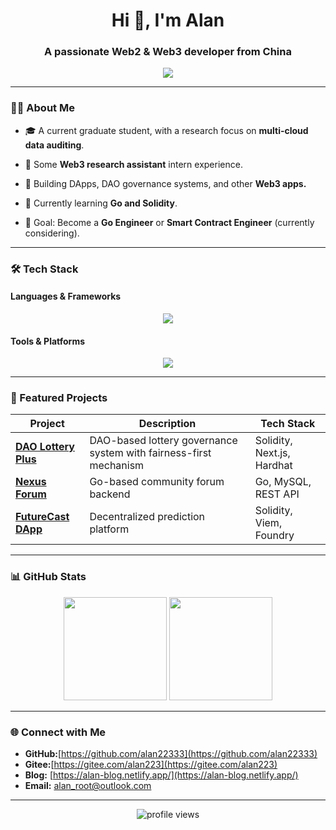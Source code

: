 <!-- 个人主页 README -->

<h1 align="center">Hi 👋, I'm Alan</h1>
<h3 align="center">A passionate Web2 & Web3 developer from China</h3>

<p align="center">
  <img src="https://readme-typing-svg.herokuapp.com?size=20&color=00F7FF&center=true&vCenter=true&width=900&lines=Blockchain+%26+Web+Developer;Studying+cryptography+%26+blockchain+for+master's+degree;Learning+Golang+%26+Solidity" />
</p>

---

### 🧑‍💻 About Me
- 🎓 A current graduate student, with a research focus on **multi-cloud data auditing**.

- 💼 Some **Web3 research assistant** intern experience.

- 🚀 Building DApps, DAO governance systems, and other **Web3 apps.**

- 🌱 Currently learning **Go and Solidity**.

- 🎯 Goal: Become a **Go Engineer** or **Smart Contract Engineer** (currently considering).




---

### 🛠 Tech Stack
#### **Languages & Frameworks**
<p align="center">
  <img src="https://skillicons.dev/icons?i=solidity,go,js,java,html,react,nextjs,vue,tailwind" />
</p>

#### **Tools & Platforms**
<p align="center">
  <img src="https://skillicons.dev/icons?i=ipfs,redis,docker,git,github,mysql" />
</p>

---

### 📌 Featured Projects
| Project | Description | Tech Stack |
|---------|-------------|------------|
| [**DAO Lottery Plus**](https://github.com/alanroot/dao-lottery-plus) | DAO-based lottery governance system with fairness-first mechanism | Solidity, Next.js, Hardhat |
| [**Nexus Forum**](https://github.com/alanroot/nexus-forum) | Go-based community forum backend | Go, MySQL, REST API |
| [**FutureCast DApp**](https://github.com/alanroot/prediction-market) | Decentralized prediction platform | Solidity, Viem, Foundry |

---

### 📊 GitHub Stats
<p align="center">
  <img src="https://github-readme-stats.vercel.app/api?username=alan22333&show_icons=true&theme=radical" height="165"/>
  <img src="https://github-readme-stats.vercel.app/api/top-langs/?username=alan22333&layout=compact&theme=radical" height="165"/>
</p>

---

### 🌐 Connect with Me

*   **GitHub:**[https://github.com/alan22333](https://github.com/alan22333)
*   **Gitee:**[https://gitee.com/alan223](https://gitee.com/alan223)
*   **Blog:** [https://alan-blog.netlify.app/](https://alan-blog.netlify.app/)
*   **Email:** [alan_root@outlook.com](mailto:alan_root@outlook.com)
---

<p align="center">
  <img src="https://komarev.com/ghpvc/?username=alanroot&label=Profile%20views&color=00eaff&style=flat" alt="profile views"/>
</p>
